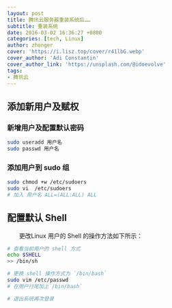 ```yaml
---
layout: post
title: 腾讯云服务器重装系统后……
subtitle: 重装系统
date: 2016-03-02 16:36:27 +0800
categories: [tech, Linux]
author: zhonger
cover: 'https://i.lisz.top/cover/r41lbG.webp'
cover_author: 'Adi Constantin'
cover_author_link: 'https://unsplash.com/@idoevolve'
tags:
- 腾讯云
---
```

## 添加新用户及赋权

### 新增用户及配置默认密码

```bash
sudo useradd 用户名
sudo passwd 用户名
```

### 添加用户到 sudo 组

```bash
sudo chmod +w /etc/sudoers
sudo vi  /etc/sudoers 
# 加入 用户名 ALL=(ALL:ALL) ALL
```

## 配置默认 Shell

&emsp;&emsp;更改Linux 用户的 Shell 的操作方法如下所示：

```bash
# 查看当前用户的 shell 方式 
echo $SHELL    
>> /bin/sh

# 更换 shell 操作方式为 `/bin/bash`   
sudo vim /etc/passwd  
# 在用户行尾加上`/bin/bash`

# 退出系统再次登录
```
